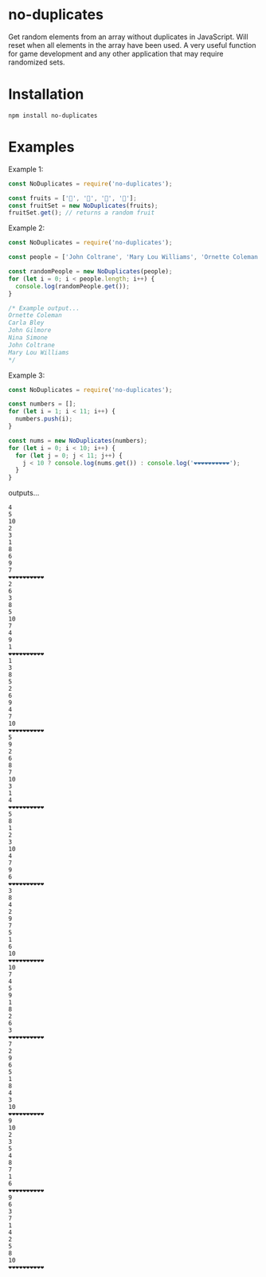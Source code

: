 # no-duplicates

Get random elements from an array without duplicates in JavaScript. Will reset when all elements in the array have been used.
A very useful function for game development and any other application that may require randomized sets.

# Installation

```
npm install no-duplicates
```

# Examples

Example 1:

```javascript
const NoDuplicates = require('no-duplicates');

const fruits = ['🍎', '🍓', '🍉', '🍌'];
const fruitSet = new NoDuplicates(fruits);
fruitSet.get(); // returns a random fruit
```

Example 2:

```javascript
const NoDuplicates = require('no-duplicates');

const people = ['John Coltrane', 'Mary Lou Williams', 'Ornette Coleman', 'Nina Simone', 'Carla Bley', 'John Gilmore'];

const randomPeople = new NoDuplicates(people);
for (let i = 0; i < people.length; i++) {
  console.log(randomPeople.get());
}

/* Example output...
Ornette Coleman
Carla Bley
John Gilmore
Nina Simone
John Coltrane
Mary Lou Williams
*/
```

Example 3:

```javascript
const NoDuplicates = require('no-duplicates');

const numbers = [];
for (let i = 1; i < 11; i++) {
  numbers.push(i);
}

const nums = new NoDuplicates(numbers);
for (let i = 0; i < 10; i++) {
  for (let j = 0; j < 11; j++) {
    j < 10 ? console.log(nums.get()) : console.log('❤︎❤︎❤︎❤︎❤︎❤︎❤︎❤︎❤︎❤︎');
  }
}
```

outputs...

```
4
5
10
2
3
1
8
6
9
7
❤︎❤︎❤︎❤︎❤︎❤︎❤︎❤︎❤︎❤︎
2
6
3
8
5
10
7
4
9
1
❤︎❤︎❤︎❤︎❤︎❤︎❤︎❤︎❤︎❤︎
1
3
8
5
2
6
9
4
7
10
❤︎❤︎❤︎❤︎❤︎❤︎❤︎❤︎❤︎❤︎
5
9
2
6
8
7
10
3
1
4
❤︎❤︎❤︎❤︎❤︎❤︎❤︎❤︎❤︎❤︎
5
8
1
2
3
10
4
7
9
6
❤︎❤︎❤︎❤︎❤︎❤︎❤︎❤︎❤︎❤︎
3
8
4
2
9
7
5
1
6
10
❤︎❤︎❤︎❤︎❤︎❤︎❤︎❤︎❤︎❤︎
10
7
4
5
9
1
8
2
6
3
❤︎❤︎❤︎❤︎❤︎❤︎❤︎❤︎❤︎❤︎
7
2
9
6
5
1
8
4
3
10
❤︎❤︎❤︎❤︎❤︎❤︎❤︎❤︎❤︎❤︎
9
10
2
3
5
4
8
7
1
6
❤︎❤︎❤︎❤︎❤︎❤︎❤︎❤︎❤︎❤︎
9
6
3
7
1
4
2
5
8
10
❤︎❤︎❤︎❤︎❤︎❤︎❤︎❤︎❤︎❤︎
```
